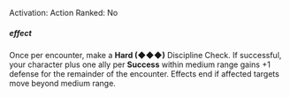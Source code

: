 Activation: Action
Ranked: No
##### effect
Once per encounter, make a **Hard (◆◆◆)**
Discipline Check. If successful, your character
plus one ally per **Success** within medium range
gains +1 defense for the remainder of the
encounter. Effects end if affected targets
move beyond medium range.